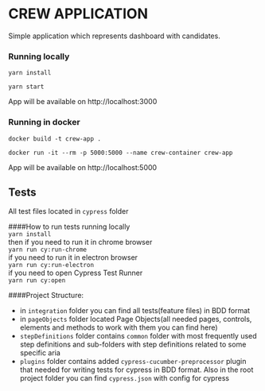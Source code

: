 # CREW APPLICATION

Simple application which represents dashboard with candidates.

### Running locally
`yarn install`

`yarn start`

App will be available on http://localhost:3000


### Running in docker
`docker build -t crew-app .`

`docker run -it --rm -p 5000:5000 --name crew-container crew-app`

App will be available on http://localhost:5000

## Tests

All test files located in `cypress` folder

####How to run tests
running locally  
`yarn install`  
then if you need to run it in chrome browser  
`yarn run cy:run-chrome`  
if you need to run it in electron browser  
`yarn run cy:run-electron`  
if you need to open Cypress Test Runner  
`yarn run cy:open`

####Project Structure:
- in `integration` folder you can find all tests(feature files) in BDD format
- in `pageObjects` folder located Page Objects(all needed pages, controls, elements and methods to work with them you can find here)
- `stepDefinitions` folder contains `common` folder with most frequently used step definitions and sub-folders with step definitions related to some specific aria
- `plugins` folder contains added `cypress-cucumber-preprocessor` plugin that needed for writing tests for cypress in BDD format. Also in the root project folder you can find `cypress.json` with config for cypress
